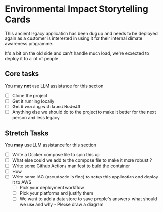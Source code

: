# Environmental Impact Storytelling Cards

This ancient legacy application has been dug up and needs to be deployed again as a customer is interested in using it for their internal climate awareness programme.

It's a bit on the old side and can't handle much load, we're expected to deploy it to a lot of people

## Core tasks

You may **not** use LLM assistance for this section

- [ ] Clone the project
- [ ] Get it running locally
- [ ] Get it working with latest NodeJS
- [ ] Anything else we should do to the project to make it better for the next person and less legacy

## Stretch Tasks

You **may** use LLM assistance for this section

- [ ] Write a Docker compose file to spin this up
- [ ] What else could we add to the compose file to make it more robust ?
- [ ] Write some Github Actions manifest to build the container
- [ ] How
- [ ] Write some IAC (pseudocde is fine) to setup this application and deploy it to AWS
  - [ ] Pick your deployment workflow
  - [ ] Pick your platforms and justify them
  - [ ] We want to add a data store to save people's answers, what should we use and why - Please draw a diagram
